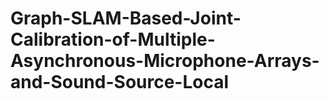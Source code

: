 # Graph-SLAM-Based-Joint-Calibration-of-Multiple-Asynchronous-Microphone-Arrays-and-Sound-Source-Local